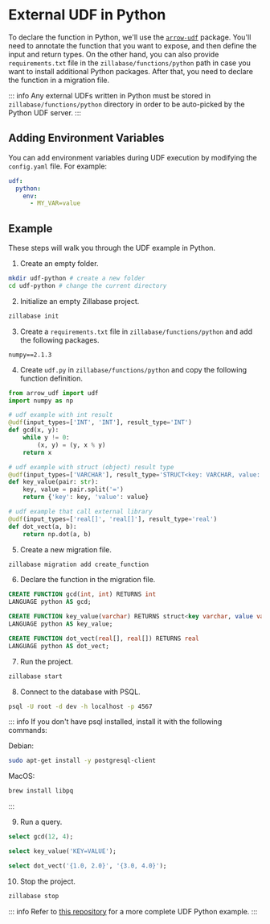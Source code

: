 

# External UDF in Python

To declare the function in Python, we'll use the [`arrow-udf`](https://pypi.org/project/arrow-udf/) package. You'll need to annotate the function that you want to expose, and then define the input and return types. On the other hand, you can also provide `requirements.txt` file in the `zillabase/functions/python` path in case you want to install additional Python packages. After that, you need to declare the function in a migration file.

::: info
Any external UDFs written in Python must be stored in `zillabase/functions/python` directory in order to be auto-picked by the Python UDF server.
:::

## Adding Environment Variables

You can add environment variables during UDF execution by modifying the `config.yaml` file. For example:

```yaml
udf:
  python:
    env:
      - MY_VAR=value
```

## Example

These steps will walk you through the UDF example in Python.

1. Create an empty folder.

```sh
mkdir udf-python # create a new folder
cd udf-python # change the current directory
```

2. Initialize an empty Zillabase project.

```sh
zillabase init
```

3. Create a `requirements.txt` file in `zillabase/functions/python` and add the following packages.

```text
numpy==2.1.3
```

4. Create `udf.py` in `zillabase/functions/python` and copy the following function definition.

```python
from arrow_udf import udf
import numpy as np

# udf example with int result
@udf(input_types=['INT', 'INT'], result_type='INT')
def gcd(x, y):
    while y != 0:
        (x, y) = (y, x % y)
    return x

# udf example with struct (object) result type
@udf(input_types=['VARCHAR'], result_type='STRUCT<key: VARCHAR, value: VARCHAR>')
def key_value(pair: str):
    key, value = pair.split('=')
    return {'key': key, 'value': value}

# udf example that call external library
@udf(input_types=['real[]', 'real[]'], result_type='real')
def dot_vect(a, b):
    return np.dot(a, b)
```

5. Create a new migration file.

```sh
zillabase migration add create_function
```

6. Declare the function in the migration file.

```sql
CREATE FUNCTION gcd(int, int) RETURNS int
LANGUAGE python AS gcd;

CREATE FUNCTION key_value(varchar) RETURNS struct<key varchar, value varchar>
LANGUAGE python AS key_value;

CREATE FUNCTION dot_vect(real[], real[]) RETURNS real
LANGUAGE python AS dot_vect;
```

7. Run the project.

```sh
zillabase start
```

8. Connect to the database with PSQL.

```sh
psql -U root -d dev -h localhost -p 4567
```

::: info
If you don't have psql installed, install it with the following commands:

Debian:

```sh
sudo apt-get install -y postgresql-client
```

MacOS:

```sh
brew install libpq
```

:::

9. Run a query.

```sql
select gcd(12, 4);

select key_value('KEY=VALUE');

select dot_vect('{1.0, 2.0}', '{3.0, 4.0}');
```

10. Stop the project.

```sh
zillabase stop
```

::: info
Refer to [this repository](https://github.com/aklivity/zillabase/tree/develop/examples/udf.python) for a more complete UDF Python example.
:::